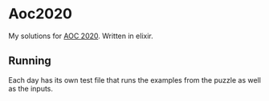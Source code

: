 # Aoc2020

My solutions for [AOC 2020](https://adventofcode.com/2020/). Written in elixir.

## Running

Each day has its own test file that runs the examples from the puzzle as well as
the inputs.
